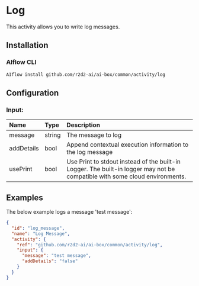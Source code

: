 <!--
title: Log
weight: 4615
-->

# Log
This activity allows you to write log messages.

## Installation

### AIflow CLI
```bash
AIflow install github.com/r2d2-ai/ai-box/common/activity/log
```

## Configuration

### Input:
| Name       | Type   | Description
|:---        | :---   | :---    
| message    | string | The message to log
| addDetails | bool   | Append contextual execution information to the log message
| usePrint   | bool   | Use Print to stdout instead of the built-in Logger. The built-in logger may not be compatible with some cloud environments. 

## Examples
The below example logs a message 'test message':

```json
{
  "id": "log_message",
  "name": "Log Message",
  "activity": {
    "ref": "github.com/r2d2-ai/ai-box/common/activity/log",
    "input": {
      "message": "test message",
      "addDetails": "false"
    }
  }
}
```